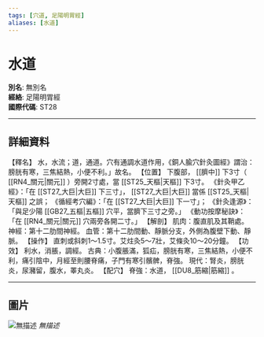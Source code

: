 ```yaml
---
tags: [穴道, 足陽明胃經]
aliases: [水道]
---
```


# 水道

**別名**: 無別名  
**經絡**: 足陽明胃經  
**國際代碼**: ST28  

---

## 詳細資料
【釋名】
水，水流；道，通道。穴有通調水道作用，《銅人腧穴針灸圖經》謂治：膀胱有寒，三焦結熱，小便不利。」故名。
【位置】
下腹部， [[臍中]] 下3寸（ [[RN4_關元|關元]] ）旁開2寸處，當 [[ST25_天樞|天樞]] 下3寸。
《針灸甲乙經》：「在 [[ST27_大巨|大巨]] 下三寸」， [[ST27_大巨|大巨]] 當係 [[ST25_天樞|天樞]] 之誤；
《循經考穴編》：「在 [[ST27_大巨|大巨]] 下一寸」；
《針灸逢源》：「與足少陽 [[GB27_五樞|五樞]] 穴平，當臍下三寸之旁。」
《動功按摩秘訣》：「在 [[RN4_關元|關元]] 穴兩旁各開二寸。」
【解剖】
肌肉：腹直肌及其鞘處。
神經：第十二肋間神經。
血管：第十二肋間動、靜脈分支，外側為腹壁下動、靜脈。
【操作】
直刺或斜刺1～1.5寸。艾炷灸5～7壯，艾條灸10～20分鐘。
【功效】
利水，消脹，調經。
古典：小腹脹滿，狐疝，膀胱有寒，三焦結熱，小便不利，痛引陰中，月經至則腰脊痛，子門有寒引髕髀，脊強。
現代：腎炎，膀胱炎，尿瀦留，腹水，睪丸炎。
【配穴】
脊強：水道， [[DU8_筋縮|筋縮]] 。

---

## 圖片
![無描述](https://yibian.hopto.org/pic/shu16/125.gif)
_無描述_

